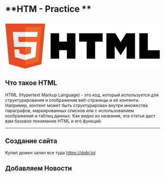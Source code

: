 # **HTM - Practice **
![html-logo](/assets/img/logo.png)
---

## <b>Что такое HTML </b>
HTML (Hypertext Markup Language) - это код, который используется для структурирования и отображения веб-страницы и её контента. Например, контент может быть структурирован внутри множества параграфов, маркированных списков или с использованием изображений и таблиц данных. Как видно из названия, эта статья даст вам базовое понимание HTML и его функций.

  ---
  ## <b>Создание сайта </b>
  Купил домен залил все туда  https://dobi.lol
  ## <b>Добавляем Новости</b>
  